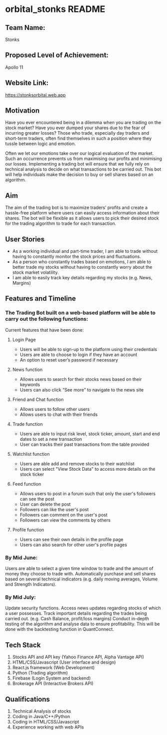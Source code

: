 # orbital_stonks README

## Team Name: 
Stonks

## Proposed Level of Achievement: 
Apollo 11

## Website Link:
https://stonksorbital.web.app

## Motivation 

Have you ever encountered being in a dilemma when you are trading on the stock market? Have you ever dumped your shares due to the fear of incurring greater losses? Those who trade, especially day traders and short-term traders, often find themselves in such a position where they tussle between logic and emotion. 

Often we let our emotions take over our logical evaluation of the market. Such an occurrence prevents us from maximising our profits and minimising our losses. Implementing a trading bot will ensure that we fully rely on technical analysis to decide on what transactions to be carried out. This bot will help individuals make the decision to buy or sell shares based on an algorithm.

## Aim 

The aim of the trading bot is to maximize traders’ profits and create a hassle-free platform where users can easily access information about their shares. 
The bot will be flexible as it allows users to pick their desired stock for the trading algorithm to trade for each transaction.

## User Stories

- As a working individual and part-time trader, I am able to trade without having to constantly monitor the stock prices and fluctuations.
- As a person who constantly trades based on emotions, I am able to better trade my stocks without having to constantly worry about the stock market volatility.
- I am able to easily track key details regarding my stocks (e.g. News, Margins)

## Features and Timeline

### The Trading Bot built on a web-based platform will be able to carry out the following functions:

Current features that have been done:
1. Login Page
   - Users will be able to sign-up to the platform using their credentials
   - Users are able to choose to login if they have an account
   - An option to reset user’s password if necessary
   
2. News function
   - Allows users to search for their stocks news based on their keywords
   - Users can also click “See more” to navigate to the news site
   
3. Friend and Chat function
   - Allows users to follow other users
   - Allows users to chat with their friends
   
4. Trade function
   - Users are able to input risk level, stock ticker, amount, start and end dates to set a new transaction
   - User can tracks their past transactions from the table provided
   
5. Watchlist function
   - Users are able add and remove stocks to their watchlist
   - Users can select "View Stock Data" to access more details on the stock ticker
   
6. Feed function
   - Allows users to post in a forum such that only the user's followers can see the post
   - User can delete the post
   - Followers can like the user's post
   - Followers can comment on the user's post
   - Followers can view the comments by others
   
7. Profile function
   - Users can see their own details in the profile page
   - Users can also search for other user's profile pages

### By Mid June:
Users are able to select a given time window to trade and the amount of money they choose to trade with.
Automatically purchase and sell shares based on several technical indicators (e.g. daily moving averages, Volume and Strength Indicators). 

### By Mid July:
Update security functions.
Access news updates regarding stocks of which a user possesses.
Track important details regarding the trades being carried out. (e.g. Cash Balance, profit/loss margins)
Conduct in-depth testing of the algorithm and analyse data to ensure profitability. This will be done with the backtesting function in QuantConnect.

## Tech Stack

1. Stocks API and API key (Yahoo Finance API, Alpha Vantage API)
2. HTML/CSS/Javascript (User interface and design)
3. React.js framework (Web Development)
4. Python (Trading algorithm)
5. Firebase (Login System and backend)
6. Brokerage API (Interactive Brokers API)

## Qualifications

1. Technical Analysis of stocks
2. Coding in Java/C++/Python
3. Coding in HTML/CSS/Javascript
4. Experience working with web APIs
